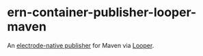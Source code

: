 # ern-container-publisher-looper-maven

An [electrode-native publisher](https://native.electrode.io/reference/glossary#container-publishers) for Maven via [Looper](https://looper.readthedocs.io/en/latest/).

